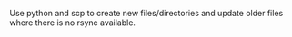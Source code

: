 Use python and scp to create new files/directories and update older files where there is no rsync available.
